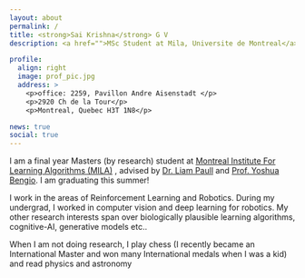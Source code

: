 ```yaml
---
layout: about
permalink: /
title: <strong>Sai Krishna</strong> G V
description: <a href="">MSc Student at Mila, Universite de Montreal</a>. Researcher

profile:
  align: right
  image: prof_pic.jpg
  address: >
    <p>office: 2259, Pavillon Andre Aisenstadt </p>
    <p>2920 Ch de la Tour</p>
    <p>Montreal, Quebec H3T 1N8</p>

news: true
social: true
---
```


I am a final year Masters (by research) student at 
<a href="https://mila.quebec/en/">Montreal Institute For Learning Algorithms (MILA)</a> , advised by <a href="http://liampaull.ca/">Dr. Liam Paull</a> and [Prof. Yoshua Bengio](https://mila.quebec/en/person/bengio-yoshua/). I am graduating this summer!

I work in the areas of Reinforcement Learning and Robotics. During my undergrad, I worked in computer vision and deep learning for robotics. My other research interests span over biologically plausible learning algorithms, cognitive-AI, generative models etc.. 

When I am not doing research, I play chess (I recently became an International Master and won many International medals when I was a kid) and read physics and astronomy